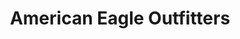 ---
title: "American Eagle Outfitters"
url: /oceanside/american-eagle-outfitters/
shop: Kleidung
---